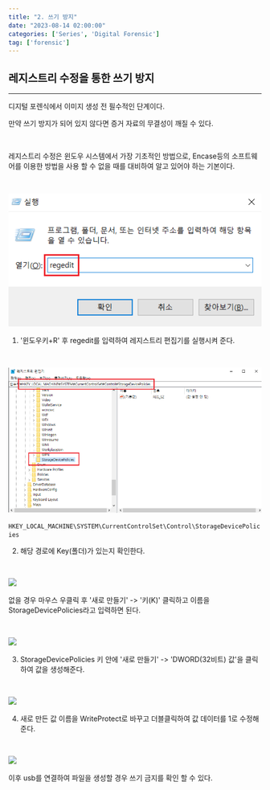 ```yaml
---
title: "2. 쓰기 방지"
date: "2023-08-14 02:00:00"
categories: ['Series', 'Digital Forensic']
tag: ['forensic']
---
```


## **레지스트리 수정을 통한 쓰기 방지**
---

디지털 포렌식에서 이미지 생성 전 필수적인 단계이다.

만약 쓰기 방지가 되어 있지 않다면 증거 자료의 무결성이 깨질 수 있다.

<br>

레지스트리 수정은 윈도우 시스템에서 가장 기초적인 방법으로, Encase등의 소프트웨어를 이용한 방법을 사용 할 수 없을 때를 대비하여 알고 있어야 하는 기본이다.

<br>

![](/assets/images/2023-08-14-forensic2md/2023-08-14-15-01-50.png)

1. '윈도우키+R' 후 regedit를 입력하여 레지스트리 편집기를 실행시켜 준다.

<br>

![](/assets/images/2023-08-14-forensic2md/2023-08-14-15-10-21.png)


```HKEY_LOCAL_MACHINE\SYSTEM\CurrentControlSet\Control\StorageDevicePolicies```

2. 해당 경로에 Key(폴더)가 있는지 확인한다.
   
<br>

![](/assets/images/2023-08-14-forensic2md/2023-08-14-15-04-40.png)

   없을 경우 마우스 우클릭 후 '새로 만들기' -> '키(K)' 클릭하고 이름을 StorageDevicePolicies라고 입력하면 된다.

<br>

![](/assets/images/2023-08-14-forensic2md/2023-08-14-15-12-23.png)

3. StorageDevicePolicies 키 안에 '새로 만들기' -> 'DWORD(32비트) 값'을 클릭하여 값을 생성해준다.

<br>

![](/assets/images/2023-08-14-forensic2md/2023-08-14-15-14-15.png)

4. 새로 만든 값 이름을 WriteProtect로 바꾸고 더블클릭하여 값 데이터를 1로 수정해준다.

<br>

![](/assets/images/2023-08-14-forensic2md/2023-08-14-15-20-07.png)

이후 usb를 연결하여 파일을 생성할 경우 쓰기 금지를 확인 할 수 있다.
